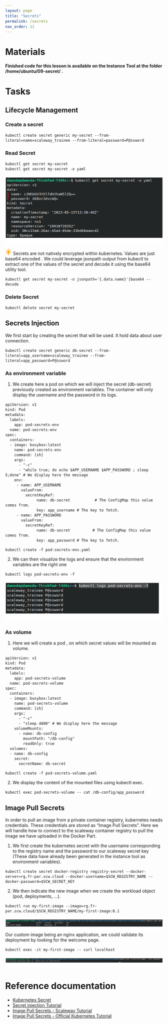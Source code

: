 ```yaml
---
layout: page
title: "Secrets"
permalink: /secrets
nav_order: 11
---
```

# Materials
**Finished code for this lesson is available on the Instance Tool at the folder /home/ubuntu/09-secret/ .**
# Tasks
## Lifecycle Management
### Create a secret
```
kubectl create secret generic my-secret --from-literal=name=scaleway_trainee --from-literal=password=P@ssword
```
### Read Secret
```
kubectl get secret my-secret
kubectl get secret my-secret -o yaml
```
![Read Secret](assets/images/secrets/read_secret_yaml.png)

![Astuce icon](assets/images/astuce_icon.png) Secrets are not natively encrypted within kubernetes. Values are just base64 encoded . We could leverage jsonpath output from kubectl to extract one of the values of the secret and decode it using the base64 utility tool.
```
kubectl get secret my-secret -o jsonpath='{.data.name}'|base64 --decode
```
### Delete Secret
```
kubectl delete secret my-secret
```
## Secrets Injection
We first start by creating the secret that will be used. It hold data about user connection.
```
kubectl create secret generic db-secret --from-literal=app_username=scaleway_trainee --from-literal=app_password=P@ssword
```
### As environment variable
1. We create here a pod on which we will inject the secret (db-secret) previously created as environment variables. The container will only display the username and the password in its logs.
   
```
apiVersion: v1
kind: Pod
metadata:
  labels:
    app: pod-secrets-env
  name: pod-secrets-env
spec:
  containers:
  - image: busybox:latest
    name: pod-secrets-env
    command: [sh]
    args:
      - "-c"
      - "while true; do echo $APP_USERNAME $APP_PASSWORD ; sleep 5;done" # We display here the message
    env:
     - name: APP_USERNAME
       valueFrom:
         secretKeyRef:
              name: db-secret           # The ConfigMap this value comes from.
              key: app_username # The key to fetch.
     - name: APP_PASSWORD
       valueFrom:
         secretKeyRef:
              name: db-secret          # The ConfigMap this value comes from.
              key: app_password # The key to fetch.
```

```
kubectl create -f pod-secrets-env.yaml
```

2. We can then visualize the logs and ensure that the environment variables are the right one
   
```
kubectl logs pod-secrets-env -f
```

![Secret display logs](assets/images/secrets/secret_pod_logs.png)

### As volume
1. Here we will create a pod , on which secret values will be mounted as volume. 

```
apiVersion: v1
kind: Pod
metadata:
  labels:
    app: pod-secrets-volume
  name: pod-secrets-volume
spec:
  containers:
  - image: busybox:latest
    name: pod-secrets-volume
    command: [sh]
    args:
      - "-c"
      - "sleep 4800" # We display here the message
    volumeMounts:
      - name: db-config
        mountPath: "/db-config"
        readOnly: true
  volumes:
  - name: db-config
    secret:
      secretName: db-secret
```
```
kubectl create -f pod-secrets-volume.yaml
```

2. We display the content of the mounted files using kubectl exec.

```
kubectl exec pod-secrets-volume -- cat /db-config/app_password
```

## Image Pull Secrets
In order to pull an image from a private container registry, kubernetes needs credentials. These credentials are stored as “Image Pull Secrets”. Here we will handle how to connect to the scaleway container registry to pull the image we have uploaded in the Docker Part. 
<br/>
1. We first create the kubernetes secret with the username corresponding to the registry name and the password to our scaleway secret key (These data have already been generated in the instance tool as environment variables).
```
kubectl create secret docker-registry registry-secret --docker-server=rg.fr-par.scw.cloud --docker-username=$SCW_REGISTRY_NAME --docker-password=$SCW_SECRET_KEY
```
2. We then indicate the new image when we create the workload object (pod, deployments, …).
```
kubectl run my-first-image --image=rg.fr-par.scw.cloud/$SCW_REGISTRY_NAME/my-first-image:0.1
```
![Image pull registry](assets/images/secrets/image_pull_registry_pod_deployment.png)
Our custom image being an nginx application, we could validate its deployment by looking for the welcome page.
```
kubectl exec -it my-first-image -- curl localhost
```
![Image pull registry test](assets/images/secrets/image_pull_registry_deployment_test.png)

# Reference documentation
- [Kubernetes Secret](https://kubernetes.io/fr/docs/concepts/configuration/secret/)
- [Secret injection Tutorial](https://kubernetes.io/docs/tasks/inject-data-application/distribute-credentials-secure/)
- [Image Pull Secrets - Scaleway Tutorial](https://www.scaleway.com/en/docs/containers/kubernetes/how-to/deploy-image-from-container-registry/)
- [Image Pull Secrets - Official Kubernetes Tutorial](https://kubernetes.io/docs/tasks/configure-pod-container/pull-image-private-registry/)